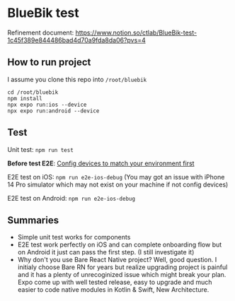 # BlueBik test

Refinement document: https://www.notion.so/ctlab/BlueBik-test-1c45f389e844486bad4d70a9fda8da06?pvs=4

## How to run project

I assume you clone this repo into `/root/bluebik`

```
cd /root/bluebik
npm install
npx expo run:ios --device
npx expo run:android --device
```

## Test

Unit test: `npm run test`

**Before test E2E**: [Config devices to match your environment first](https://wix.github.io/Detox/docs/introduction/project-setup#step-3-device-configs)

E2E test on iOS: `npm run e2e-ios-debug` (You may got an issue with iPhone 14 Pro simulator which may not exist on your machine if not config devices)

E2E test on Android: `npm run e2e-ios-debug`

## Summaries

* Simple unit test works for components
* E2E test work perfectly on iOS and can complete onboarding flow but on Android it just can pass the first step. (I still investigate it)
* Why don't you use Bare React Native project? Well, good question. I initialy choose Bare RN for years but realize upgrading project is painful and it has a plenty of unrecoginized issue which might break your plan. Expo come up with well tested release, easy to upgrade and much easier to code native modules in Kotlin & Swift, New Architecture.